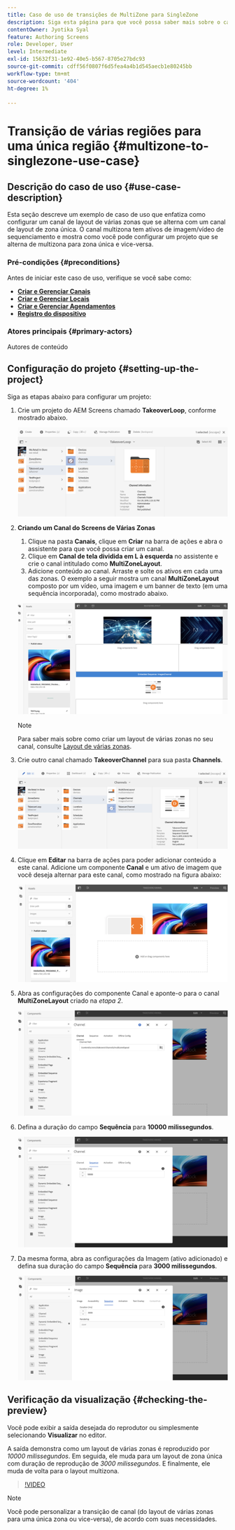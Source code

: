 ```yaml
---
title: Caso de uso de transições de MultiZone para SingleZone
description: Siga esta página para que você possa saber mais sobre o caso de uso de transições de MultiZone para SingleZone.
contentOwner: Jyotika Syal
feature: Authoring Screens
role: Developer, User
level: Intermediate
exl-id: 15632f31-1e92-40e5-b567-8705e27bdc93
source-git-commit: cdff56f0807f6d5fea4a4b1d545aecb1e80245bb
workflow-type: tm+mt
source-wordcount: '404'
ht-degree: 1%

---
```


# Transição de várias regiões para uma única região {#multizone-to-singlezone-use-case}

## Descrição do caso de uso {#use-case-description}

Esta seção descreve um exemplo de caso de uso que enfatiza como configurar um canal de layout de várias zonas que se alterna com um canal de layout de zona única. O canal multizona tem ativos de imagem/vídeo de sequenciamento e mostra como você pode configurar um projeto que se alterna de multizona para zona única e vice-versa.

### Pré-condições {#preconditions}

Antes de iniciar este caso de uso, verifique se você sabe como:

* **[Criar e Gerenciar Canais](managing-channels.md)**
* **[Criar e Gerenciar Locais](managing-locations.md)**
* **[Criar e Gerenciar Agendamentos](managing-schedules.md)**
* **[Registro do dispositivo](device-registration.md)**

### Atores principais {#primary-actors}

Autores de conteúdo

## Configuração do projeto {#setting-up-the-project}

Siga as etapas abaixo para configurar um projeto:

1. Crie um projeto do AEM Screens chamado **TakeoverLoop**, conforme mostrado abaixo.

   ![ativo](assets/mz-to-sz1.png)


1. **Criando um Canal do Screens de Várias Zonas**

   1. Clique na pasta **Canais**, clique em **Criar** na barra de ações e abra o assistente para que você possa criar um canal.
   1. Clique em **Canal de tela dividida em L à esquerda** no assistente e crie o canal intitulado como **MultiZoneLayout**.
   1. Adicione conteúdo ao canal. Arraste e solte os ativos em cada uma das zonas. O exemplo a seguir mostra um canal **MultiZoneLayout** composto por um vídeo, uma imagem e um banner de texto (em uma sequência incorporada), como mostrado abaixo.

   ![ativo](assets/mz-to-sz2.png)

   >[!NOTE]
   >
   >Para saber mais sobre como criar um layout de várias zonas no seu canal, consulte [Layout de várias zonas](multi-zone-layout-aem-screens.md).


1. Crie outro canal chamado **TakeoverChannel** para sua pasta **Channels**.

   ![ativo](assets/mz-to-sz3.png)

1. Clique em **Editar** na barra de ações para poder adicionar conteúdo a este canal. Adicione um componente **Canal** e um ativo de imagem que você deseja alternar para este canal, como mostrado na figura abaixo:

   ![ativo](assets/mz-to-sz4.png)

1. Abra as configurações do componente Canal e aponte-o para o canal **MultiZoneLayout** criado na *etapa 2*.

   ![ativo](assets/mz-to-sz5.png)

1. Defina a duração do campo **Sequência** para **10000 milissegundos**.

   ![ativo](assets/mz-to-sz6.png)

1. Da mesma forma, abra as configurações da Imagem (ativo adicionado) e defina sua duração do campo **Sequência** para **3000 milissegundos**.

   ![ativo](assets/mz-to-sz7.png)

## Verificação da visualização {#checking-the-preview}

Você pode exibir a saída desejada do reprodutor ou simplesmente selecionando **Visualizar** no editor.

A saída demonstra como um layout de várias zonas é reproduzido por *10000 milissegundos*. Em seguida, ele muda para um layout de zona única com duração de reprodução de *3000 milissegundos*. E finalmente, ele muda de volta para o layout multizona.

>[!VIDEO](https://video.tv.adobe.com/v/30366)

>[!NOTE]
>
>Você pode personalizar a transição de canal (do layout de várias zonas para uma única zona ou vice-versa), de acordo com suas necessidades.
